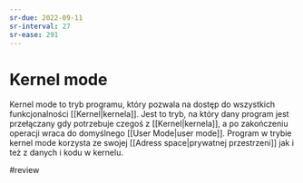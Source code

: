 ```yaml
---
sr-due: 2022-09-11
sr-interval: 27
sr-ease: 291
---
```


# Kernel mode
Kernel mode to tryb programu, który pozwala na dostęp do wszystkich funkcjonalności [[Kernel|kernela]]. Jest to tryb, na który dany program jest przełączany gdy potrzebuje czegoś z [[Kernel|kernela]], a po zakończeniu operacji wraca do domyślnego [[User Mode|user mode]]. Program w trybie kernel mode korzysta ze swojej [[Adress space|prywatnej przestrzeni]] jak i też z danych i kodu w kernelu.

#review
